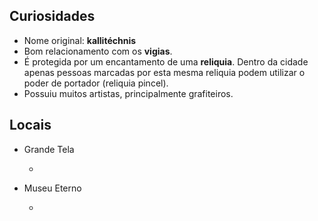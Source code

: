 ## Curiosidades

- Nome original: **kallitéchnis**
- Bom relacionamento com os **vigias**.
- É protegida por um encantamento de uma **reliquia**. Dentro da cidade apenas pessoas marcadas por esta mesma reliquia podem utilizar o poder de portador (reliquia pincel).
- Possuiu muitos artistas, principalmente grafiteiros.

## Locais

- Grande Tela

  -

- Museu Eterno

  -
